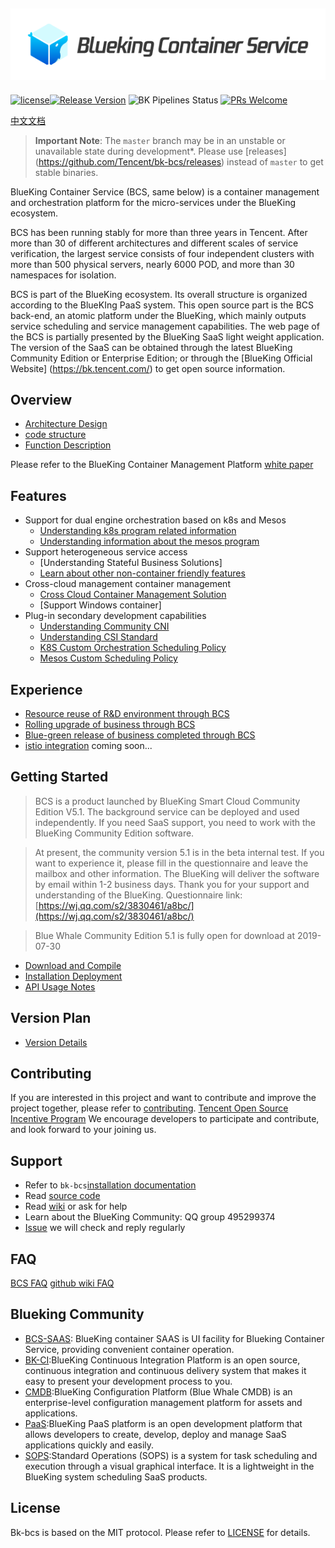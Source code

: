 ![BCS.png](./docs/logo/logo_en.png)
---
[![license](https://img.shields.io/badge/license-mit-brightgreen.svg?style=flat)](https://github.com/Tencent/bk-bcs/blob/master/LICENSE)[![Release Version](https://img.shields.io/badge/release-1.13.x-brightgreen.svg)](https://github.com/Tencent/bk-bcs/releases) ![BK Pipelines Status](https://api.bkdevops.qq.com/process/api/external/pipelines/projects/bcs/p-c03c759b697f494ab14e01018eccb052/badge?X-DEVOPS-PROJECT-ID=bcs) [![PRs Welcome](https://img.shields.io/badge/PRs-welcome-brightgreen.svg)](https://github.com/Tencent/bk-bcs/pulls)   

[中文文档](./README.md)

> **Important Note**: The `master` branch may be in an unstable or unavailable state during development*.
> Please use [releases] (https://github.com/Tencent/bk-bcs/releases) instead of `master` to get stable binaries.

BlueKing Container Service (BCS, same below) is a container management and orchestration platform for the micro-services under the BlueKing ecosystem.

BCS has been running stably for more than three years in Tencent. After more than 30 of different architectures and different scales of service verification, the largest service consists of four independent clusters with more than 500 physical servers, nearly 6000 POD, and more than 30 namespaces for isolation.

BCS is part of the BlueKing ecosystem. Its overall structure is organized according to the BlueKIng PaaS system. This open source part is the BCS back-end, an atomic platform under the BlueKing, which mainly outputs service scheduling and service management capabilities. The web page of the BCS is partially presented by the BlueKing SaaS light weight application. The version of the SaaS can be obtained through the latest BlueKing Community Edition or Enterprise Edition; or through the [BlueKing Official Website] (https://bk.tencent.com/) to get open source information.

## Overview

* [Architecture Design](./docs/overview/architecture.md)
* [code structure](./docs/overview/code_directory.md)
* [Function Description](./docs/overview/function.md)

Please refer to the BlueKing Container Management Platform [white paper](https://docs.bk.tencent.com/bcs/)

## Features

* Support for dual engine orchestration based on k8s and Mesos
  * [Understanding k8s program related information](https://kubernetes.io/zh/)
  * [Understanding information about the mesos program](./docs/features/mesos/基于mesos的容器编排.md)
* Support heterogeneous service access
  * [Understanding Stateful Business Solutions]
  * [Learn about other non-container friendly features](./docs/features/mesos/基于mesos的服务编排.md)
* Cross-cloud management container management
  * [Cross Cloud Container Management Solution](./docs/features/solutions/BCS跨云容器管理方案.md)
  * [Support Windows container]
* Plug-in secondary development capabilities
  * [Understanding Community CNI](https://github.com/containernetworking/cni)
  * [Understanding CSI Standard](https://github.com/container-storage-interface/spec/blob/master/spec.md)
  * [K8S Custom Orchestration Scheduling Policy](./docs/features/solutions/k8s-custom-scheduler.md)
  * [Mesos Custom Scheduling Policy](./docs/features/mesos/自定义编排调度策略.md)

## Experience

* [Resource reuse of R&D environment through BCS](./docs/features/practices/通过BCS解决研发环境的资源问题.md)
* [Rolling upgrade of business through BCS](./docs/features/practices/rolling-update-howto.md)
* [Blue-green release of business completed through BCS](./docs/features/practices/blue-green-deployment.md)
* [istio integration](./docs/features/practices/istio.md) coming soon...

## Getting Started

> BCS is a product launched by BlueKing Smart Cloud Community Edition V5.1. The background service can be deployed and used independently. If you need SaaS support, you need to work with the BlueKing Community Edition software.

> At present, the community version 5.1 is in the beta internal test. If you want to experience it, please fill in the questionnaire and leave the mailbox and other information. The BlueKing will deliver the software by email within 1-2 business days. Thank you for your support and understanding of the BlueKing.
> Questionnaire link: [https://wj.qq.com/s2/3830461/a8bc/](https://wj.qq.com/s2/3830461/a8bc/)

> Blue Whale Community Edition 5.1 is fully open for download at 2019-07-30

* [Download and Compile](docs/install/source_compile.md)
* [Installation Deployment](docs/install/deploy-guide.md)
* [API Usage Notes](./docs/apidoc/api.md)

## Version Plan

* [Version Details](./docs/version/README.md)

## Contributing

If you are interested in this project and want to contribute and improve the project together, please refer to [contributing](./CONTRIBUTING.md).
[Tencent Open Source Incentive Program](https://opensource.tencent.com/contribution) We encourage developers to participate and contribute, and look forward to your joining us.

## Support

* Refer to `bk-bcs`[installation documentation](docs/install/deploy-guide.md)
* Read [source code](https://github.com/Tencent/bk-bcs)
* Read [wiki](https://github.com/Tencent/bk-bcs/wiki) or ask for help
* Learn about the BlueKing Community: QQ group 495299374
* [Issue](https://github.com/Tencent/bk-bcs/issues) we will check and reply regularly

## FAQ

[BCS FAQ](https://docs.bk.tencent.com/bcs/Container/FAQ/faq.html)
[github wiki FAQ](https://github.com/Tencent/bk-bcs/wiki/FAQ)


## Blueking Community

- [BCS-SAAS](https://github.com/Tencent/bk-bcs-saas): BlueKing container SAAS is UI facility for Blueking Container Service, providing convenient container operation.
- [BK-CI](https://github.com/Tencent/bk-ci):BlueKing Continuous Integration Platform is an open source, continuous integration and continuous delivery system that makes it easy to present your development process to you.
- [CMDB](https://github.com/Tencent/bk-cmdb):BlueKing Configuration Platform (Blue Whale CMDB) is an enterprise-level configuration management platform for assets and applications.
- [PaaS](https://github.com/Tencent/bk-PaaS):BlueKing PaaS platform is an open development platform that allows developers to create, develop, deploy and manage SaaS applications quickly and easily.
- [SOPS](https://github.com/Tencent/bk-sops):Standard Operations (SOPS) is a system for task scheduling and execution through a visual graphical interface. It is a lightweight in the BlueKing system scheduling SaaS products.

## License

Bk-bcs is based on the MIT protocol. Please refer to [LICENSE](./LICENSE.TXT) for details.
